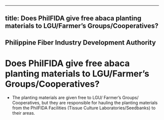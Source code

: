 --- 
 title: Does PhilFIDA give free abaca planting materials to LGU/Farmer’s Groups/Cooperatives?
 ---

## Philippine Fiber Industry Development Authority

# Does PhilFIDA give free abaca planting materials to LGU/Farmer’s Groups/Cooperatives?


 - The planting materials are given free to LGU/ Farmer’s Groups/ Cooperatives, but they are responsible for hauling the planting materials from the PhilFIDA Facilities (Tissue Culture Laboratories/Seedbanks) to their areas.
